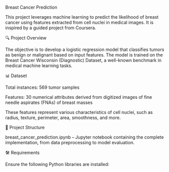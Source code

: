 Breast Cancer Prediction

This project leverages machine learning to predict the likelihood of breast cancer using features extracted from cell nuclei in medical images. It is inspired by a guided project from Coursera.

🔍 Project Overview

The objective is to develop a logistic regression model that classifies tumors as benign or malignant based on input features. The model is trained on the Breast Cancer Wisconsin (Diagnostic) Dataset, a well-known benchmark in medical machine learning tasks.

📊 Dataset

Total instances: 569 tumor samples

Features: 30 numerical attributes derived from digitized images of fine needle aspirates (FNAs) of breast masses

These features represent various characteristics of cell nuclei, such as radius, texture, perimeter, area, smoothness, and more.

📁 Project Structure

breast_cancer_prediction.ipynb – Jupyter notebook containing the complete implementation, from data preprocessing to model evaluation.

🛠 Requirements

Ensure the following Python libraries are installed:
